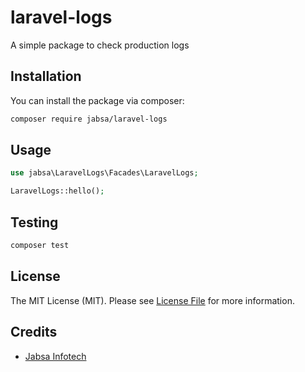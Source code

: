 # laravel-logs

A simple package to check production logs

## Installation

You can install the package via composer:

```bash
composer require jabsa/laravel-logs
```

## Usage

```php
use jabsa\LaravelLogs\Facades\LaravelLogs;

LaravelLogs::hello();
```

## Testing

```bash
composer test
```

## License

The MIT License (MIT). Please see [License File](LICENSE.md) for more information.

## Credits

- [Jabsa Infotech](info@jabsainfotech.com)